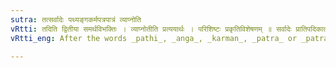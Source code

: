 ```yaml
---
sutra: तत्सर्वादेः पथ्यङ्गकर्मपत्रपात्रं व्याप्नोति
vRtti: तदिति द्वितीया समर्थविभक्तिः । व्याप्नोतीति प्रत्ययार्थः । परिशिष्टः प्रकृतिविशेषणम् ॥ सर्वादेः प्रातिपदिकात् पथि अङ्ग कर्मन् पत्र पात्र इत्येवमन्ताद् द्वितीयासमर्थाद्व्याप्नोतीत्यस्मिन्नर्थे खः प्रत्ययो भवति ॥
vRtti_eng: After the words _pathi_, _anga_, _karman_, _patra_ or _patra_, preceded by _sarva_, being in the second case in construction, the affix _kha_ (ईन) comes in the sense of 'what pervades or fills the whole of that'.

---
```

